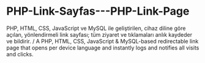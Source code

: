 # PHP-Link-Sayfas---PHP-Link-Page
PHP, HTML, CSS, JavaScript ve MySQL ile geliştirilen, cihaz diline göre açılan, yönlendirmeli link sayfası; tüm ziyaret ve tıklamaları anlık kaydeder ve bildirir. / A PHP, HTML, CSS, JavaScript &amp; MySQL-based redirectable link page that opens per device language and instantly logs and notifies all visits and clicks.
